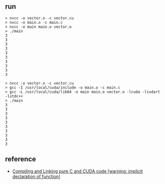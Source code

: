 ## run

```
> nvcc -o vector.o -c vector.cu
> nvcc -o main.o -c main.c
> nvcc -o main main.o vector.o
> ./main
3
3
3
3
3
3
3
3
3
3
```

```
> nvcc -o vector.o -c vector.cu
> gcc -I /usr/local/cuda/include -o main.o -c main.c
> gcc -L /usr/local/cuda/lib64 -o main main.o vector.o -lcuda -lcudart -lstdc++
> ./main
3
3
3
3
3
3
3
3
3
3
```

## reference

- [Compiling and Linking pure C and CUDA code [warning: implicit declaration of function]](https://stackoverflow.com/questions/30247592/compiling-and-linking-pure-c-and-cuda-code-warning-implicit-declaration-of-fun)

